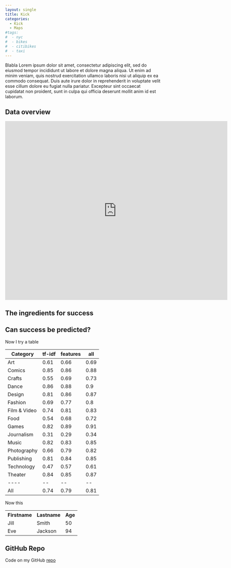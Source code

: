 ```yaml
---
layout: single
title: Kick
categories:
  - Kick
  - Maps
#tags:
#  - nyc
#  - bikes
#  - citibikes
#  - taxi
---
```


Blabla
Lorem ipsum dolor sit amet, consectetur adipiscing elit, sed do eiusmod tempor incididunt ut labore et dolore magna aliqua. Ut enim ad minim veniam, quis nostrud exercitation ullamco laboris nisi ut aliquip ex ea commodo consequat. Duis aute irure dolor in reprehenderit in voluptate velit esse cillum dolore eu fugiat nulla pariatur. Excepteur sint occaecat cupidatat non proident, sunt in culpa qui officia deserunt mollit anim id est laborum.


## Data overview


<iframe width="720" height="580" frameborder="0" seamless="seamless" scrolling="no" src="https://plot.ly/~roundedup/3.embed?width=640&height=480"></iframe>



## The ingredients for success




## Can success be predicted?



Now I try a table

Category  | tf-idf | features | all
---- | -- | -- | --
Art | 0.61 | 0.66 | 0.69
Comics | 0.85 | 0.86 | 0.88
Crafts | 0.55 | 0.69 | 0.73
Dance | 0.86 | 0.88 | 0.9
Design | 0.81 | 0.86 | 0.87
Fashion | 0.69 | 0.77 | 0.8
Film & Video | 0.74 | 0.81 | 0.83
Food | 0.54 | 0.68 | 0.72
Games | 0.82 | 0.89 | 0.91
Journalism | 0.31 | 0.29 | 0.34
Music | 0.82 | 0.83 | 0.85
Photography | 0.66 | 0.79 | 0.82
Publishing | 0.81 | 0.84 | 0.85
Technology | 0.47 | 0.57 | 0.61
Theater | 0.84 | 0.85 | 0.87
---- | -- | -- | --
All | 0.74 | 0.79 | 0.81

Now this

<table style=”width:100%”>
<tr>
<th>Firstname</th>
<th>Lastname</th>
<th>Age</th>
</tr>
<tr>
<td>Jill</td>
<td>Smith</td>
<td>50</td>
</tr>
<tr>
<td>Eve</td>
<td>Jackson</td>
<td>94</td>
</tr>
</table>

## GitHub Repo

Code on my GitHub [repo](https://github.com/roundedup)
